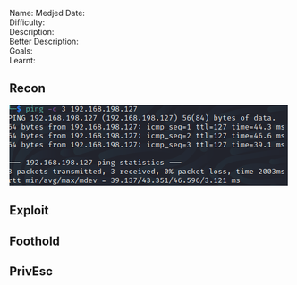 
Name: Medjed
Date:  
Difficulty:  
Description:  
Better Description:  
Goals:  
Learnt:

## Recon

![ping](OS-ProvingGrounds/Medjed/Screenshots/ping.png)
	
## Exploit

## Foothold

## PrivEsc

      

